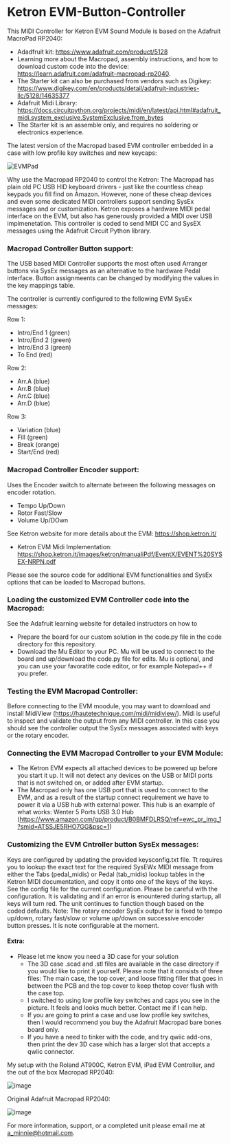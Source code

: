 # Ketron EVM-Button-Controller

This MIDI Controller for Ketron EVM Sound Module is based on the Adafruit MacroPad RP2040:
 
- Adadfruit kit: https://www.adafruit.com/product/5128
- Learning more about the Macropad, assembly instructions, and how to download custom code into the device: https://learn.adafruit.com/adafruit-macropad-rp2040. 
- The Starter kit can also be purchased from vendors such as Digikey: https://www.digikey.com/en/products/detail/adafruit-industries-llc/5128/14635377
- Adafruit Midi Library: https://docs.circuitpython.org/projects/midi/en/latest/api.html#adafruit_midi.system_exclusive.SystemExclusive.from_bytes
- The Starter kit is an assemble only, and requires no soldering or electronics experience.

The latest version of the Macropad based EVM controller embedded in a case with low profile key switches and new keycaps:

![EVMPad](resources/AMEVMPad.jpg)

Why use the Macropad RP2040 to control the Ketron: The Macropad has plain old PC USB HID keyboard drivers - just like the countless cheap keypads you fill find on Amazon. However, none of these cheap devices and even some dedicated MIDI controllers support sending SysEx messages and or customization. Ketron exposes a hardware MIDI pedal interface on the EVM, but also has generously provided a MIDI over USB implmenetation. This controller is coded to send MIDI CC and SysEX messages using the Adafruit Circuit Python library.

### Macropad Controller Button support:

The USB based MIDI Controller supports the most often used Arranger buttons via SysEx messages as an alternative to the hardware Pedal interface. Button assignmeents can be changed by modifying the values in the key mappings table.

The controller is currently configured to the following EVM SysEx messages:

Row 1:
- Intro/End 1 (green)
- Intro/End 2 (green)
- Intro/End 3 (green)
- To End (red)

Row 2:
- Arr.A (blue)
- Arr.B (blue)
- Arr.C (blue)
- Arr.D (blue)

Row 3:
- Variation (blue)
- Fill (green)
- Break (orange)
- Start/End (red)

### Macropad Controller Encoder support:
Uses the Encoder switch to alternate between the following messages on encoder rotation.
- Tempo Up/Down
- Rotor Fast/Slow
- Volume Up/DOwn

See Ketron website for more details about the EVM: https://shop.ketron.it/
- Ketron EVM Midi Implementation: https://shop.ketron.it/images/ketron/manualiPdf/EventX/EVENT%20SYSEX-NRPN.pdf

Please see the source code for additional EVM functionalities and SysEx options that can be loaded to Macropad buttons.

### Loading the customized EVM Controller code into the Macropad:
See the Adafruit learning website for detailed instructors on how to
-  Prepare the board for our custom solution in the code.py file in the code directory for this repository.
-  Download the Mu Editor to your PC. Mu will be used to connect to the board and up/download the code.py file for edits. Mu is optional, and you can use your favoratite code editor, or for example Notepad++ if you prefer. 

### Testing the EVM Macropad Controller:
Before connecting to the EVM moodule, you may want to download and install MidiView (https://hautetechnique.com/midi/midiview/). Midi is useful to inspect and validate the output from any MIDI controller. In this case you should see the controller output the SysEx messages associated with keys or the rotary encoder.
  
### Connecting the EVM Macropad Controller to your EVM Module: 
- The Ketron EVM expects all attached devices to be powered up before you start it up. It will not detect any devices on the USB or MIDI ports that is not switched on, or added after EVM startup.
- The Macropad only has one USB port that is used to connect to the EVM, and as a result of the startup connect requirement we have to power it via a USB hub with external power. This hub is an example of what works:  Wenter 5 Ports USB 3.0 Hub (https://www.amazon.com/gp/product/B0BMFDLRSQ/ref=ewc_pr_img_1?smid=ATSSJE5RHO7GG&psc=1)

### Customizing the EVM Cntroller button SysEx messages:
Keys are configured by updating the provided keysconfig.txt file. Tt requires you to lookup the exact text for the required SysEWx MIDI message from either the Tabs (pedal_midis) or Pedal (tab_midis) lookup tables in the Ketron MIDI documentation, and copy it onto one of the keys of the keys. See the config file for the current configuration. Please be careful with the configuration. It is validating and if an error is enountered during startup, all keys will turn red. The unit continues to function though based on the coded defaults. 
Note: The rotary encoder SysEx output for is fixed to tempo up/down,  rotary fast/slow or volume up/down on successive encoder button presses. It is note configurable at the moment.

#### Extra:
- Please let me know you need a 3D case for your solution
  - The 3D case .scad and .stl files are available in the case directory if you would like to print it yourself. Please note that it consists of three files: The main case, the top cover, and loose fitting filler that goes in between the PCB and the top cover to keep thetop cover flush with the case top.
  - I switched to using low profile key switches and caps you see in the picture. It feels and looks much better. Contact me if I can help.
  - If you are going to print a case and use low profile key switches, then I would recommend you buy the Adafruit Macropad bare bones board only.
  - If you have a need to tinker with the code, and try qwiic add-ons, then print the dev 3D case which has a larger slot that accepts a qwiic connector.

My setup with the Roland AT900C, Ketron EVM, iPad EVM Controller, and the out of the box Macropad RP2040:

![image](https://github.com/user-attachments/assets/b157a384-70e0-4774-a011-49b8d7b529fb)

Original Adafruit Macropad RP2040:

![image](https://github.com/user-attachments/assets/6fd9b969-9b77-4c2a-81fc-0f7a34129f4d)

For more information, support, or a completed unit please email me at a_minnie@hotmail.com.




